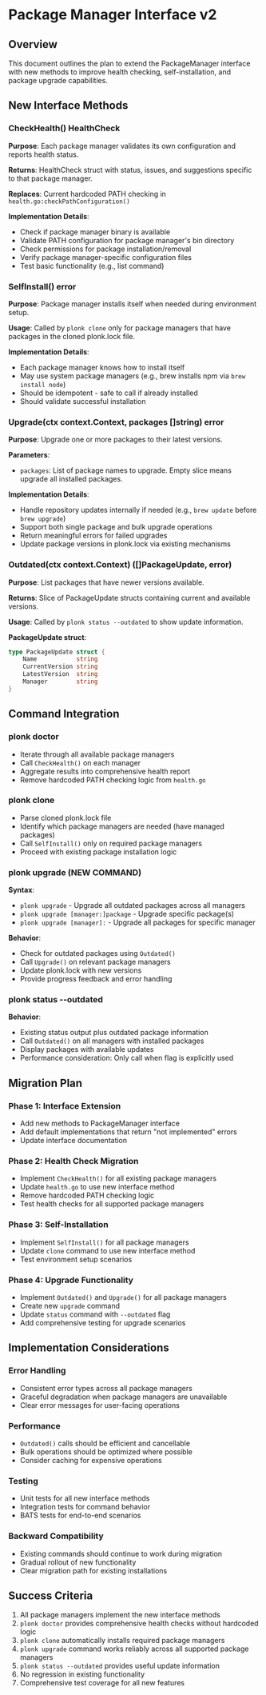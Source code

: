 # Package Manager Interface v2

## Overview

This document outlines the plan to extend the PackageManager interface with new methods to improve health checking, self-installation, and package upgrade capabilities.

## New Interface Methods

### CheckHealth() HealthCheck
**Purpose**: Each package manager validates its own configuration and reports health status.

**Returns**: HealthCheck struct with status, issues, and suggestions specific to that package manager.

**Replaces**: Current hardcoded PATH checking in `health.go:checkPathConfiguration()`

**Implementation Details**:
- Check if package manager binary is available
- Validate PATH configuration for package manager's bin directory
- Check permissions for package installation/removal
- Verify package manager-specific configuration files
- Test basic functionality (e.g., list command)

### SelfInstall() error
**Purpose**: Package manager installs itself when needed during environment setup.

**Usage**: Called by `plonk clone` only for package managers that have packages in the cloned plonk.lock file.

**Implementation Details**:
- Each package manager knows how to install itself
- May use system package managers (e.g., brew installs npm via `brew install node`)
- Should be idempotent - safe to call if already installed
- Should validate successful installation

### Upgrade(ctx context.Context, packages []string) error
**Purpose**: Upgrade one or more packages to their latest versions.

**Parameters**:
- `packages`: List of package names to upgrade. Empty slice means upgrade all installed packages.

**Implementation Details**:
- Handle repository updates internally if needed (e.g., `brew update` before `brew upgrade`)
- Support both single package and bulk upgrade operations
- Return meaningful errors for failed upgrades
- Update package versions in plonk.lock via existing mechanisms

### Outdated(ctx context.Context) ([]PackageUpdate, error)
**Purpose**: List packages that have newer versions available.

**Returns**: Slice of PackageUpdate structs containing current and available versions.

**Usage**: Called by `plonk status --outdated` to show update information.

**PackageUpdate struct**:
```go
type PackageUpdate struct {
    Name           string
    CurrentVersion string
    LatestVersion  string
    Manager        string
}
```

## Command Integration

### plonk doctor
- Iterate through all available package managers
- Call `CheckHealth()` on each manager
- Aggregate results into comprehensive health report
- Remove hardcoded PATH checking logic from `health.go`

### plonk clone
- Parse cloned plonk.lock file
- Identify which package managers are needed (have managed packages)
- Call `SelfInstall()` only on required package managers
- Proceed with existing package installation logic

### plonk upgrade (NEW COMMAND)
**Syntax**:
- `plonk upgrade` - Upgrade all outdated packages across all managers
- `plonk upgrade [manager:]package` - Upgrade specific package(s)
- `plonk upgrade [manager]:` - Upgrade all packages for specific manager

**Behavior**:
- Check for outdated packages using `Outdated()`
- Call `Upgrade()` on relevant package managers
- Update plonk.lock with new versions
- Provide progress feedback and error handling

### plonk status --outdated
**Behavior**:
- Existing status output plus outdated package information
- Call `Outdated()` on all managers with installed packages
- Display packages with available updates
- Performance consideration: Only call when flag is explicitly used

## Migration Plan

### Phase 1: Interface Extension
- Add new methods to PackageManager interface
- Add default implementations that return "not implemented" errors
- Update interface documentation

### Phase 2: Health Check Migration
- Implement `CheckHealth()` for all existing package managers
- Update `health.go` to use new interface method
- Remove hardcoded PATH checking logic
- Test health checks for all supported package managers

### Phase 3: Self-Installation
- Implement `SelfInstall()` for all package managers
- Update `clone` command to use new interface method
- Test environment setup scenarios

### Phase 4: Upgrade Functionality
- Implement `Outdated()` and `Upgrade()` for all package managers
- Create new `upgrade` command
- Update `status` command with `--outdated` flag
- Add comprehensive testing for upgrade scenarios

## Implementation Considerations

### Error Handling
- Consistent error types across all package managers
- Graceful degradation when package managers are unavailable
- Clear error messages for user-facing operations

### Performance
- `Outdated()` calls should be efficient and cancellable
- Bulk operations should be optimized where possible
- Consider caching for expensive operations

### Testing
- Unit tests for all new interface methods
- Integration tests for command behavior
- BATS tests for end-to-end scenarios

### Backward Compatibility
- Existing commands should continue to work during migration
- Gradual rollout of new functionality
- Clear migration path for existing installations

## Success Criteria

1. All package managers implement the new interface methods
2. `plonk doctor` provides comprehensive health checks without hardcoded logic
3. `plonk clone` automatically installs required package managers
4. `plonk upgrade` command works reliably across all supported package managers
5. `plonk status --outdated` provides useful update information
6. No regression in existing functionality
7. Comprehensive test coverage for all new features
